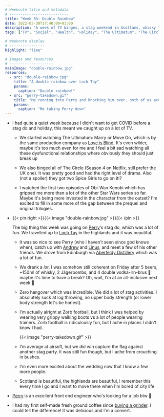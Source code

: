 ```yaml
---
# Weeknote title and metadata
# ---------------------------
title: "Week 83: Double Rainbow"
date: 2022-05-30T17:40:00+01:00
description: "A week of TV binges, a stag weekend in Scotland, whisky tastings, highland games, zorb football, airsoft, lovely friends, and good coffee."
tags: ["TV", "Social", "Health", "Holiday", "The Ultimatum", "The Circle", "Obi-Wan Kenobi", "Jägerbomb"]

# Weeknote display
# ----------------
highlight: "lime"

# Images and resources
# --------------------
mainImage: "double-rainbow.jpg"
resources:
  - src: "double-rainbow.jpg"
    title: "A double rainbow over Loch Tay"
    params:
      caption: "Double rainbow!"
  - src: "perry-takedown.gif"
    title: "Me running into Perry and knocking him over, both of us are wearing zorbs"
    params:
      caption: "Me taking Perry down"
---
```


  * I had quite a quiet week because I didn't want to get COVID before a stag do and holiday, this meant we caught up on a lot of TV.

    * We started watching The Ultimatum: Marry or Move On, which is by the same production company as [Love is Blind](/tags/love-is-blind/). It's even wilder, maybe it's too much even for me and I feel a bit sad watching all these dysfunctional relationships where obviously they should just break up

    * We also binged all of The Circle (Season 4 on Netflix, still prefer the UK one). It was pretty good and had the right level of drama. Also (not a spoiler) they got two Spice Girls to go on it!?

    * I watched the first two episodes of Obi-Wan Kenobi which has gripped me more than a lot of the other Star Wars series so far. Maybe it's being more invested in the character from the outset? I'm excited to fill in some more of the gap between the prequel and original trilogies.

  * {{< pin right >}}{{< image "double-rainbow.jpg" >}}{{< /pin >}}
  
    The big thing this week was going on [Perry](https://www.perryharlock.co.uk/)'s stag do, which was a lot of fun. We travelled up to [Loch Tay](https://en.wikipedia.org/wiki/Loch_Tay) in the highlands and it was beautiful.

    * It was so nice to see Perry (who I haven't seen since god knows when), catch up with [Andrew](https://adlawson.com/) and [Linus](https://www.linusnorton.co.uk/), and meet a few of his other friends. We drove from Edinburgh via [Aberfeldy Distillery](https://www.dewars.com/gl/en/aberfeldydistillery/) which was a lot of fun.

    * We drank a _lot_. I was somehow still coherent on Friday after 5 beers, ~150ml of whisky, 2 Jägerbombs, and 4 double vodka-irn-brus :grimacing: maybe it's time to have a break? Oh, wait, I'm at an all-inclusive next week :grimacing:

    * Zero hangover which was incredible. We did a lot of stag activities. I absolutely suck at log throwing, no upper body strength (or lower body strength let's be honest).
    
    * I'm actually alright at Zorb football, but I think I was helped by wearing very grippy walking boots vs a lot of people wearing trainers. Zorb football is ridiculously fun, but I ache in places I didn't know I had.

      {{< image "perry-takedown.gif" >}}

    * I'm average at airsoft, but we did win capture the flag against another stag party. It was still fun though, but I ache from crouching in bushes.

    * I'm even more excited about the wedding now that I know a few more people.

    * Scotland is beautiful, the highlands are beautiful, I remember this every time I go and I want to move there when I'm bored of city life.

  * [Perry](https://www.perryharlock.co.uk/) is an excellent front end engineer who's looking for a job btw :eyes:

  * I had my first self-made fresh ground coffee since [buying a grinder](/weeknotes/73/). I could tell the difference! It was delicious and I'm a convert.
